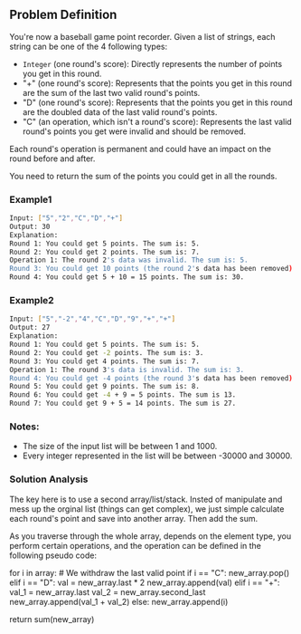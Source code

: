 ## Problem Definition
You're now a baseball game point recorder.
Given a list of strings, each string can be one of the 4 following types:
* `Integer` (one round's score): Directly represents the number of points you get in this round.
* "+" (one round's score): Represents that the points you get in this round are the sum of the last two valid round's points.
* "D" (one round's score): Represents that the points you get in this round are the doubled data of the last valid round's points.
* "C" (an operation, which isn't a round's score): Represents the last valid round's points you get were invalid and should be removed.

Each round's operation is permanent and could have an impact on the round before and after.

You need to return the sum of the points you could get in all the rounds.

### Example1
```bash
Input: ["5","2","C","D","+"]
Output: 30
Explanation: 
Round 1: You could get 5 points. The sum is: 5.
Round 2: You could get 2 points. The sum is: 7.
Operation 1: The round 2's data was invalid. The sum is: 5.  
Round 3: You could get 10 points (the round 2's data has been removed). The sum is: 15.
Round 4: You could get 5 + 10 = 15 points. The sum is: 30.
```
### Example2
```bash
Input: ["5","-2","4","C","D","9","+","+"]
Output: 27
Explanation: 
Round 1: You could get 5 points. The sum is: 5.
Round 2: You could get -2 points. The sum is: 3.
Round 3: You could get 4 points. The sum is: 7.
Operation 1: The round 3's data is invalid. The sum is: 3.  
Round 4: You could get -4 points (the round 3's data has been removed). The sum is: -1.
Round 5: You could get 9 points. The sum is: 8.
Round 6: You could get -4 + 9 = 5 points. The sum is 13.
Round 7: You could get 9 + 5 = 14 points. The sum is 27.
```

### Notes:
* The size of the input list will be between 1 and 1000.
* Every integer represented in the list will be between -30000 and 30000.

### Solution Analysis
The key here is to use a second array/list/stack. Insted of manipulate and mess up the orginal list (things can get complex), we just simple calculate each round's point and save into another array. Then add the sum.

As you traverse through the whole array, depends on the element type, you perform certain operations, and the operation can be defined in the following pseudo code:

for i in array:
    # We withdraw the last valid point
    if i == "C":
        new_array.pop()
    elif i == "D":
        val = new_array.last * 2
        new_array.append(val)
    elif i == "+":
        val_1 = new_array.last
        val_2 = new_array.second_last
        new_array.append(val_1 + val_2)
    else:
        new_array.append(i)

return sum(new_array)



